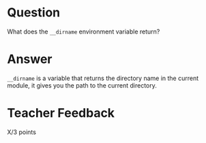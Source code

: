 # Question

What does the `__dirname` environment variable return?

# Answer

`__dirname` is a variable that returns the directory name in the current module, it gives you the path to the current directory.

# Teacher Feedback

X/3 points
